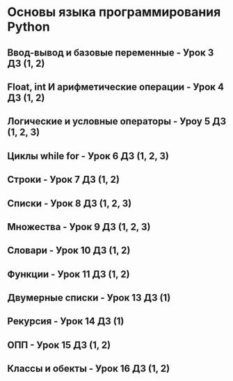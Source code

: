 # Основы языка программирования Python

  ## Ввод-вывод и базовые переменные  -  Урок 3 ДЗ (1, 2)

  ## Float, int И арифметические операции  -  Урок 4 ДЗ (1, 2)

  ## Логические и условные операторы  - Уроу 5 ДЗ (1, 2, 3) 

  ## Циклы while for - Урок 6 ДЗ (1, 2, 3)

  ## Строки - Урок 7 ДЗ (1, 2)

  ## Списки  - Урок 8 ДЗ (1, 2, 3)

  ## Множества - Урок 9 ДЗ (1, 2, 3)

  ## Словари - Урок 10 ДЗ (1, 2)

  ## Функции - Урок 11 ДЗ (1, 2)

  ## Двумерные списки - Урок 13 ДЗ (1)

  ## Рекурсия - Урок 14 ДЗ (1)

  ## ОПП - Урок 15 ДЗ (1, 2)

  ## Классы и обекты - Урок 16 ДЗ (1, 2)
